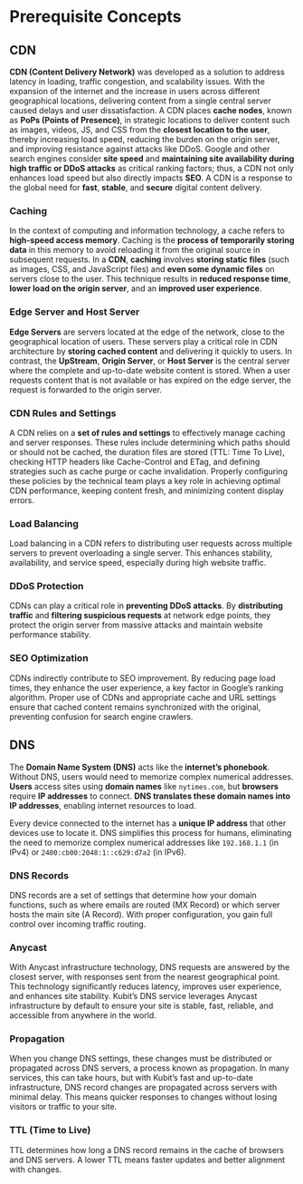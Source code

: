 # Prerequisite Concepts

## CDN

**CDN (Content Delivery Network)** was developed as a solution to address latency in loading, traffic congestion, and scalability issues. With the expansion of the internet and the increase in users across different geographical locations, delivering content from a single central server caused delays and user dissatisfaction. A CDN places **cache nodes**, known as **PoPs (Points of Presence)**, in strategic locations to deliver content such as images, videos, JS, and CSS from the **closest location to the user**, thereby increasing load speed, reducing the burden on the origin server, and improving resistance against attacks like DDoS. Google and other search engines consider **site speed** and **maintaining site availability during high traffic or DDoS attacks** as critical ranking factors; thus, a CDN not only enhances load speed but also directly impacts **SEO**. A CDN is a response to the global need for **fast**, **stable**, and **secure** digital content delivery.

### Caching

In the context of computing and information technology, a cache refers to **high-speed access memory**. Caching is the **process of temporarily storing data** in this memory to avoid reloading it from the original source in subsequent requests. In a **CDN**, **caching** involves **storing static files** (such as images, CSS, and JavaScript files) and **even some dynamic files** on servers close to the user. This technique results in **reduced response time**, **lower load on the origin server**, and an **improved user experience**.

### Edge Server and Host Server

**Edge Servers** are servers located at the edge of the network, close to the geographical location of users. These servers play a critical role in CDN architecture by **storing cached content** and delivering it quickly to users. In contrast, the **UpStream**, **Origin Server**, or **Host Server** is the central server where the complete and up-to-date website content is stored. When a user requests content that is not available or has expired on the edge server, the request is forwarded to the origin server.

### CDN Rules and Settings

A CDN relies on a **set of rules and settings** to effectively manage caching and server responses. These rules include determining which paths should or should not be cached, the duration files are stored (TTL: Time To Live), checking HTTP headers like Cache-Control and ETag, and defining strategies such as cache purge or cache invalidation. Properly configuring these policies by the technical team plays a key role in achieving optimal CDN performance, keeping content fresh, and minimizing content display errors.

### Load Balancing

Load balancing in a CDN refers to distributing user requests across multiple servers to prevent overloading a single server. This enhances stability, availability, and service speed, especially during high website traffic.

### DDoS Protection

CDNs can play a critical role in **preventing DDoS attacks**. By **distributing traffic** and **filtering suspicious requests** at network edge points, they protect the origin server from massive attacks and maintain website performance stability.

### SEO Optimization

CDNs indirectly contribute to SEO improvement. By reducing page load times, they enhance the user experience, a key factor in Google’s ranking algorithm. Proper use of CDNs and appropriate cache and URL settings ensure that cached content remains synchronized with the original, preventing confusion for search engine crawlers.

## DNS

The **Domain Name System (DNS)** acts like the **internet’s phonebook**. Without DNS, users would need to memorize complex numerical addresses. **Users** access sites using **domain names** like `nytimes.com`, but **browsers** require **IP addresses** to connect. **DNS translates these domain names into IP addresses**, enabling internet resources to load.

Every device connected to the internet has a **unique IP address** that other devices use to locate it. DNS simplifies this process for humans, eliminating the need to memorize complex numerical addresses like `192.168.1.1` (in IPv4) or `2400:cb00:2048:1::c629:d7a2` (in IPv6).

### DNS Records

DNS records are a set of settings that determine how your domain functions, such as where emails are routed (MX Record) or which server hosts the main site (A Record). With proper configuration, you gain full control over incoming traffic routing.

### Anycast

With Anycast infrastructure technology, DNS requests are answered by the closest server, with responses sent from the nearest geographical point. This technology significantly reduces latency, improves user experience, and enhances site stability. Kubit’s DNS service leverages Anycast infrastructure by default to ensure your site is stable, fast, reliable, and accessible from anywhere in the world.

### Propagation

When you change DNS settings, these changes must be distributed or propagated across DNS servers, a process known as propagation. In many services, this can take hours, but with Kubit’s fast and up-to-date infrastructure, DNS record changes are propagated across servers with minimal delay. This means quicker responses to changes without losing visitors or traffic to your site.

### TTL (Time to Live)

TTL determines how long a DNS record remains in the cache of browsers and DNS servers. A lower TTL means faster updates and better alignment with changes.
